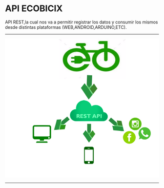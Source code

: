 # API ECOBICIX
API REST,la cual nos va a permitir registrar los datos y consumir los mismos desde distintas plataformas (WEB,ANDROID,ARDUINO,ETC).
<hr>
<p align="center">
  <img src="api.png">
</p>
<hr>
